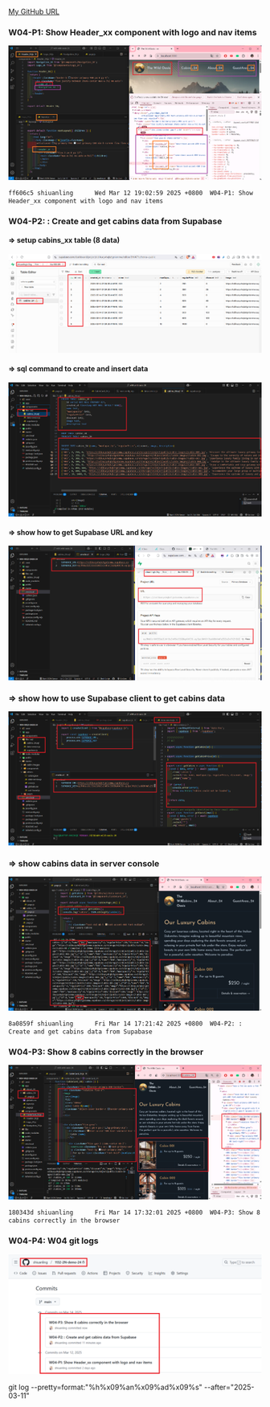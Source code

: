 [My GitHub URL](https://github.com/shiuanling/1132-2N-demo-24.git)

### W04-P1: Show Header_xx component with logo and nav items
![](w04-p1.png)
```
ff606c5 shiuanling      Wed Mar 12 19:02:59 2025 +0800  W04-P1: Show Header_xx component with logo and nav items
```

### W04-P2: : Create and get cabins data from Supabase
 
#### => setup cabins_xx table (8 data)
 
![](w04-p2-1.png)
 
#### => sql command to create and insert data
 
![](w04-p2-2.png)
 
#### => show how to get Supabase URL and key
 
![](w04-p2-3.png)
 
### => show how to use Supabase client to get cabins data
 
![](w04-p2-4.png)
 
### => show cabins data in server console
 
![](w04-p2-5.png)
```
8a0859f shiuanling      Fri Mar 14 17:21:42 2025 +0800  W04-P2: : Create and get cabins data from Supabase
```

### W04-P3: Show 8 cabins correctly in the browser
![](w04-p3.png)
```
180343d shiuanling      Fri Mar 14 17:32:01 2025 +0800  W04-P3: Show 8 cabins correctly in the browser
```

### W04-P4: W04 git logs
![](w04-p4.png)

git log --pretty=format:"%h%x09%an%x09%ad%x09%s" --after="2025-03-11"